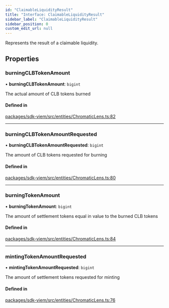 ```yaml
---
id: "ClaimableLiquidityResult"
title: "Interface: ClaimableLiquidityResult"
sidebar_label: "ClaimableLiquidityResult"
sidebar_position: 0
custom_edit_url: null
---
```


Represents the result of a claimable liquidity.

## Properties

### burningCLBTokenAmount

• **burningCLBTokenAmount**: `bigint`

The actual amount of CLB tokens burned

#### Defined in

[packages/sdk-viem/src/entities/ChromaticLens.ts:82](https://github.com/chromatic-protocol/sdk/blob/952dc51/packages/sdk-viem/src/entities/ChromaticLens.ts#L82)

___

### burningCLBTokenAmountRequested

• **burningCLBTokenAmountRequested**: `bigint`

The amount of CLB tokens requested for burning

#### Defined in

[packages/sdk-viem/src/entities/ChromaticLens.ts:80](https://github.com/chromatic-protocol/sdk/blob/952dc51/packages/sdk-viem/src/entities/ChromaticLens.ts#L80)

___

### burningTokenAmount

• **burningTokenAmount**: `bigint`

The amount of settlement tokens equal in value to the burned CLB tokens

#### Defined in

[packages/sdk-viem/src/entities/ChromaticLens.ts:84](https://github.com/chromatic-protocol/sdk/blob/952dc51/packages/sdk-viem/src/entities/ChromaticLens.ts#L84)

___

### mintingTokenAmountRequested

• **mintingTokenAmountRequested**: `bigint`

The amount of settlement tokens requested for minting

#### Defined in

[packages/sdk-viem/src/entities/ChromaticLens.ts:76](https://github.com/chromatic-protocol/sdk/blob/952dc51/packages/sdk-viem/src/entities/ChromaticLens.ts#L76)
